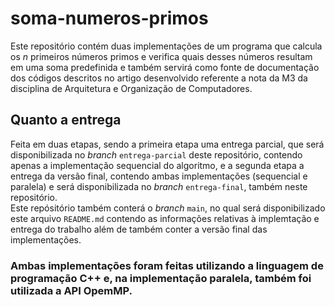 # soma-numeros-primos

  Este repositório contém duas implementações de um programa que calcula os _n_ primeiros números primos e verifica quais desses números resultam em uma soma predefinida e também servirá como fonte de documentação dos códigos descritos no artigo desenvolvido referente a nota da M3 da disciplina de Arquitetura e Organização de Computadores.

## Quanto a entrega
  Feita em duas etapas, sendo a primeira etapa uma entrega parcial, que será disponibilizada no _branch_ ```entrega-parcial``` deste repositório, contendo apenas a implementação sequencial do algoritmo, e a segunda etapa a entrega da versão final, contendo ambas implementações (sequencial e paralela) e será disponibilizada no _branch_ ```entrega-final```, também neste repositório.  
  Este repósitório também conterá o _branch_ ```main```, no qual será disponibilizado este arquivo ```README.md``` contendo as informações relativas à implemtação e entrega do trabalho além de também conter a versão final das implementações.

### Ambas implementações foram feitas utilizando a linguagem de programação C++ e, na implementação paralela, também foi utilizada a API OpemMP.
